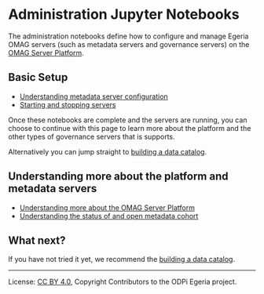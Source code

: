 <!-- SPDX-License-Identifier: CC-BY-4.0 -->
<!-- Copyright Contributors to the ODPi Egeria project. -->


# Administration Jupyter Notebooks

The administration notebooks define how to configure and manage Egeria OMAG servers
(such as metadata servers and governance servers) on the
[OMAG Server Platform](../../../open-metadata-publication/website/omag-server).

## Basic Setup

* [Understanding metadata server configuration](understanding-server-config.ipynb)
* [Starting and stopping servers](managing-servers.ipynb)

Once these notebooks are complete and the servers are running, you can choose to continue with this
page to learn more
about the platform and the other types of governance servers that is supports.

Alternatively you can jump straight to [building a data catalog](../asset-management-labs).

## Understanding more about the platform and metadata servers

* [Understanding more about the OMAG Server Platform](understanding-platform-services.ipynb)
* [Understanding the status of and open metadata cohort](understanding-cohorts.ipynb)

## What next?

If you have not tried it yet, we recommend the [building a data catalog](../asset-management-labs).

----
License: [CC BY 4.0](https://creativecommons.org/licenses/by/4.0/),
Copyright Contributors to the ODPi Egeria project.